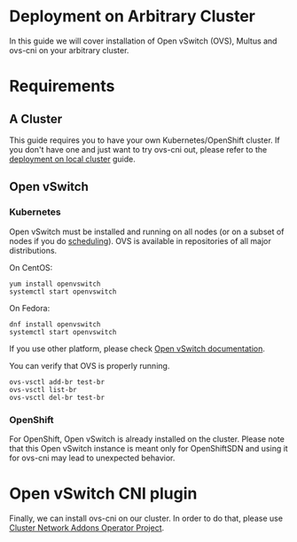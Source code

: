 # Deployment on Arbitrary Cluster

In this guide we will cover installation of Open vSwitch (OVS), Multus and
ovs-cni on your arbitrary cluster.

# Requirements

## A Cluster

This guide requires you to have your own Kubernetes/OpenShift cluster. If you
don't have one and just want to try ovs-cni out, please refer to the [deployment
on local cluster](deployment-on-local-cluster.md) guide.

## Open vSwitch

### Kubernetes

Open vSwitch must be installed and running on all nodes (or on a subset of nodes
if you do [scheduling](scheduling.md)). OVS is available in repositories of all
major distributions.

On CentOS:

```shell
yum install openvswitch
systemctl start openvswitch
```

On Fedora:

```shell
dnf install openvswitch
systemctl start openvswitch
```

If you use other platform, please check [Open vSwitch
documentation](https://github.com/openvswitch/ovs).

You can verify that OVS is properly running.

```shell
ovs-vsctl add-br test-br
ovs-vsctl list-br
ovs-vsctl del-br test-br
```

### OpenShift

For OpenShift, Open vSwitch is already installed on the cluster. Please note
that this Open vSwitch instance is meant only for OpenShiftSDN and using it
for ovs-cni may lead to unexpected behavior.

# Open vSwitch CNI plugin

Finally, we can install ovs-cni on our cluster. In order to do that,
please use [Cluster Network Addons Operator Project](https://github.com/k8snetworkplumbingwg/cluster-network-addons-operator#open-vswitch).
